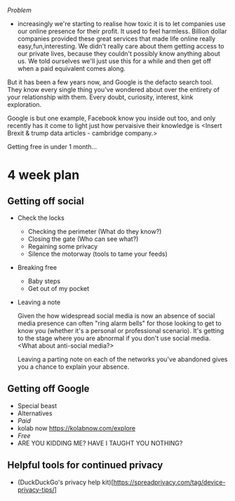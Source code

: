 

*Problem*
- increasingly we're starting to realise how toxic it is to let companies use our online presence for their profit. It used to feel harmless. Billion dollar companies provided these great services that made life online really easy,fun,interesting. We didn't really care about them getting access to our private lives, because they couldn't possibly know anything about us. We told ourselves we'll just use this for a while and then get off when a paid equivalent comes along.

But it has been a few years now, and Google is the defacto search tool. They know every single thing you've wondered about over the entirety of your relationship with them. Every doubt, curiosity, interest, kink exploration.

Google is but one example, Facebook know you inside out too, and only recently has it come to light just how pervaisive their knowledge is <Insert Brexit & trump data articles - cambridge company.>

Getting free in under 1 month...

# 4 week plan
## Getting off social
* Check the locks
  * Checking the perimeter (What do they know?)
  * Closing the gate (Who can see what?)
  * Regaining some privacy
  * Silence the motorway (tools to tame your feeds)
* Breaking free
    * Baby steps
    * Get out of my pocket
* Leaving a note

  Given the how widespread social media is now an absence of social media presence can often "ring alarm bells" for those looking to get to know you (whether it's a personal or professional scenario). It's getting to the stage where you are abnormal if you don't use social media. <What about anti-social media?>

   Leaving a parting note on each of the networks you've abandoned gives you a chance to explain your absence. 
   
## Getting off Google
* Special beast
* Alternatives
 * *Paid*  
  * kolab now https://kolabnow.com/explore
 * *Free*  
  * ARE YOU KIDDING ME? HAVE I TAUGHT YOU NOTHING?


## Helpful tools for continued privacy
* (DuckDuckGo's privacy help kit)[https://spreadprivacy.com/tag/device-privacy-tips/]

